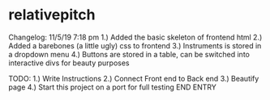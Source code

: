 # relativepitch

Changelog: 11/5/19 7:18 pm
1.) Added the basic skeleton of frontend html
2.) Added a barebones (a little ugly) css to frontend
3.) Instruments is stored in a dropdown menu
4.) Buttons are stored in a table, can be switched into interactive divs for beauty purposes

TODO:
1.) Write Instructions
2.) Connect Front end to Back end
3.) Beautify page
4.) Start this project on a port for full testing
END ENTRY